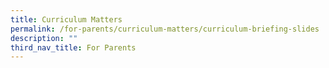 ```yaml
---
title: Curriculum Matters
permalink: /for-parents/curriculum-matters/curriculum-briefing-slides
description: ""
third_nav_title: For Parents
---
```







